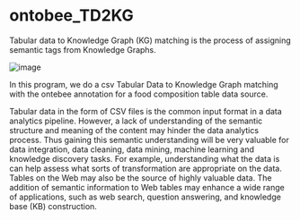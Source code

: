 # ontobee_TD2KG
Tabular data to Knowledge Graph (KG) matching is the process of assigning semantic tags from Knowledge Graphs. 

![image](https://user-images.githubusercontent.com/112019650/187585763-c03b4cf7-5238-42cc-bfaf-e9b2a19dbc37.png)

In this program, we do a csv Tabular Data to Knowledge Graph matching with the ontebee annotation for a food composition table data source.

Tabular data in the form of CSV files is the common input format in a data analytics pipeline. However, a lack of understanding of the semantic structure and meaning of the content may hinder the data analytics process. Thus gaining this semantic understanding will be very valuable for data integration, data cleaning, data mining, machine learning and knowledge discovery tasks. For example, understanding what the data is can help assess what sorts of transformation are appropriate on the data.
Tables on the Web may also be the source of highly valuable data. 
The addition of semantic information to Web tables may enhance a wide range of applications, such as web search, question answering, and knowledge base (KB) construction.


